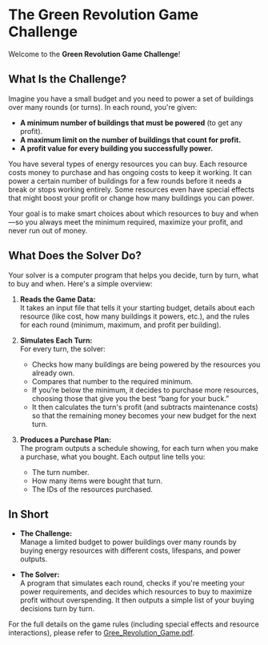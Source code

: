 # The Green Revolution Game Challenge

Welcome to the **Green Revolution Game Challenge**!

## What Is the Challenge?

Imagine you have a small budget and you need to power a set of buildings over many rounds (or turns). In each round, you're given:

- **A minimum number of buildings that must be powered** (to get any profit).
- **A maximum limit on the number of buildings that count for profit.**
- **A profit value for every building you successfully power.**

You have several types of energy resources you can buy. Each resource costs money to purchase and has ongoing costs to keep it working. It can power a certain number of buildings for a few rounds before it needs a break or stops working entirely. Some resources even have special effects that might boost your profit or change how many buildings you can power.

Your goal is to make smart choices about which resources to buy and when—so you always meet the minimum required, maximize your profit, and never run out of money.

## What Does the Solver Do?

Your solver is a computer program that helps you decide, turn by turn, what to buy and when. Here's a simple overview:

1. **Reads the Game Data:**  
   It takes an input file that tells it your starting budget, details about each resource (like cost, how many buildings it powers, etc.), and the rules for each round (minimum, maximum, and profit per building).

2. **Simulates Each Turn:**  
   For every turn, the solver:
   - Checks how many buildings are being powered by the resources you already own.
   - Compares that number to the required minimum.
   - If you’re below the minimum, it decides to purchase more resources, choosing those that give you the best “bang for your buck.”
   - It then calculates the turn's profit (and subtracts maintenance costs) so that the remaining money becomes your new budget for the next turn.

3. **Produces a Purchase Plan:**  
   The program outputs a schedule showing, for each turn when you make a purchase, what you bought. Each output line tells you:
   - The turn number.
   - How many items were bought that turn.
   - The IDs of the resources purchased.

## In Short

- **The Challenge:**  
  Manage a limited budget to power buildings over many rounds by buying energy resources with different costs, lifespans, and power outputs.

- **The Solver:**  
  A program that simulates each round, checks if you're meeting your power requirements, and decides which resources to buy to maximize profit without overspending. It then outputs a simple list of your buying decisions turn by turn.

For the full details on the game rules (including special effects and resource interactions), please refer to [Gree_Revolution_Game.pdf](Gree_Revolution_Game.pdf).
